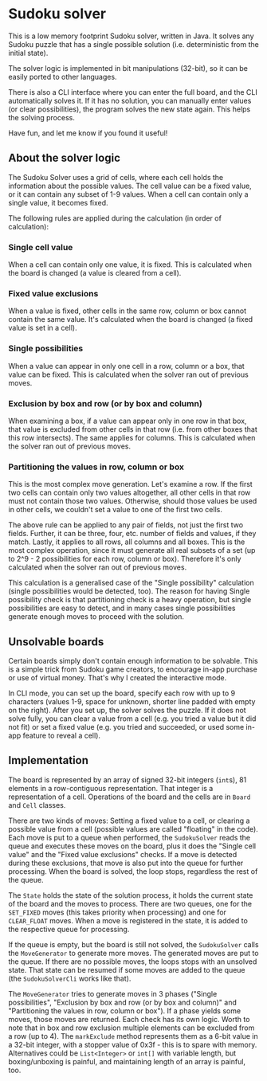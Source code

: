 # Sudoku solver

This is a low memory footprint Sudoku solver, written in Java. It solves any Sudoku puzzle that has a single possible solution (i.e. deterministic from the initial state).

The solver logic is implemented in bit manipulations (32-bit), so it can be easily ported to other languages. 

There is also a CLI interface where you can enter the full board, and the CLI automatically solves it. If it has no solution, you can manually enter values (or clear possibilities), the program solves the new state again. This helps the solving process.

Have fun, and let me know if you found it useful!

## About the solver logic

The Sudoku Solver uses a grid of cells, where each cell holds the information about the possible values. The cell value can be a fixed value, or it can contain any subset of 1-9 values. When a cell can contain only a single value, it becomes fixed.

The following rules are applied during the calculation (in order of calculation):

### Single cell value

When a cell can contain only one value, it is fixed. This is calculated when the board is changed (a value is cleared from a cell).

### Fixed value exclusions

When a value is fixed, other cells in the same row, column or box cannot contain the same value. It's calculated when the board is changed (a fixed value is set in a cell).

### Single possibilities

When a value can appear in only one cell in a row, column or a box, that value can be fixed. This is calculated when the solver ran out of previous moves.

### Exclusion by box and row (or by box and column)

When examining a box, if a value can appear only in one row in that box, that value is excluded from other cells in that row (i.e. from other boxes that this row intersects). The same applies for columns. This is calculated when the solver ran out of previous moves.

### Partitioning the values in row, column or box

This is the most complex move generation. Let's examine a row. If the first two cells can contain only two values altogether, all other cells in that row must not contain those two values. Otherwise, should those values be used in other cells, we couldn't set a value to one of the first two cells.

The above rule can be applied to any pair of fields, not just the first two fields. Further, it can be three, four, etc. number of fields and values, if they match. Lastly, it applies to all rows, all columns and all boxes. This is the most complex operation, since it must generate all real subsets of a set (up to 2^9 - 2 possibilities for each row, column or box). Therefore it's only calculated when the solver ran out of previous moves.

This calculation is a generalised case of the "Single possibility" calculation (single possibilities would be detected, too). The reason for having Single possibility check is that partitioning check is a heavy operation, but single possibilities are easy to detect, and in many cases single possibilities generate enough moves to proceed with the solution. 

## Unsolvable boards

Certain boards simply don't contain enough information to be solvable. This is a simple trick from Sudoku game creators, to encourage in-app purchase or use of virtual money. That's why I created the interactive mode.

In CLI mode, you can set up the board, specify each row with up to 9 characters (values 1-9, space for unknown, shorter line padded with empty on the right). After you set up, the solver solves the puzzle. If it does not solve fully, you can clear a value from a cell (e.g. you tried a value but it did not fit) or set a fixed value (e.g. you tried and succeeded, or used some in-app feature to reveal a cell).

## Implementation

The board is represented by an array of signed 32-bit integers (`int`s), 81 elements in a row-contiguous representation. That integer is a representation of a cell. Operations of the board and the cells are in `Board` and `Cell` classes.

There are two kinds of moves: Setting a fixed value to a cell, or clearing a possible value from a cell (possible values are called "floating" in the code). Each move is put to a queue when performed, the `SudokuSolver` reads the queue and executes these moves on the board, plus it does the "Single cell value" and the "Fixed value exclusions" checks. If a move is detected during these exclusions, that move is also put into the queue for further processing. When the board is solved, the loop stops, regardless the rest of the queue.

The `State` holds the state of the solution process, it holds the current state of the board and the moves to process. There are two queues, one for the `SET_FIXED` moves (this takes priority when processing) and one for `CLEAR_FLOAT` moves. When a move is registered in the state, it is added to the respective queue for processing.

If the queue is empty, but the board is still not solved, the `SudokuSolver` calls the `MoveGenerator` to generate more moves. The generated moves are put to the queue. If there are no possible moves, the loops stops with an unsolved state. That state can be resumed if some moves are added to the queue (the `SudokuSolverCli` works like that).

The `MoveGenerator` tries to generate moves in 3 phases ("Single possibilities", "Exclusion by box and row (or by box and column)" and "Partitioning the values in row, column or box"). If a phase yields some moves, those moves are returned. Each check has its own logic. Worth to note that in box and row exclusion multiple elements can be excluded from a row (up to 4). The `markExclude` method represents them as a 6-bit value in a 32-bit integer, with a stopper value of 0x3f - this is to spare with memory. Alternatives could be `List<Integer>` or `int[]` with variable length, but boxing/unboxing is painful, and maintaining length of an array is painful, too.

